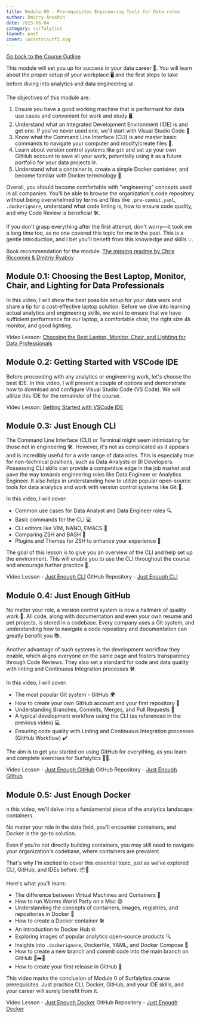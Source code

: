 ```yaml
---
title: Module 00 - Prerequisites Engineering Tools for Data roles
author: Dmitry Anoshin 
date: 2023-06-04
category: surfalytics
layout: post
cover: \assets\surf2.svg
---
```


[Go back to the Course Outline](https://surfalytics.com/surfalytics/2023-06-04-Introduction.html)

This module will set you up for success in your data career 🚀. You will learn about the proper setup of your workplace 🖥️ and the first steps to take before diving into analytics and data engineering 📊.

The objectives of this module are:
1. Ensure you have a good working machine that is performant for data use cases and convenient for work and study 🖥️.
2. Understand what an Integrated Development Environment (IDE) is and get one. If you've never used one, we'll start with Visual Studio Code 📝.
3. Know what the Command Line Interface (CLI) is and master basic commands to navigate your computer and modify/create files 📂.
4. Learn about version control systems like `git` and set up your own GitHub account to save all your work, potentially using it as a future portfolio for your data projects 🌐.
5. Understand what a container is, create a simple Docker container, and become familiar with Docker terminology 🐳.

Overall, you should become comfortable with "engineering" concepts used in all companies. You'll be able to browse the organization's code repository without being overwhelmed by terms and files like `.pre-commit.yaml`, `.dockerignore`, understand what code linting is, how to ensure code quality, and why Code Review is beneficial 🛠️.

If you don't grasp everything after the first attempt, don't worry—it took me a long time too, as no one covered this topic for me in the past. This is a gentle introduction, and I bet you'll benefit from this knowledge and skills 💡.

Book recommendation for the module: [The missing readme by Chris Riccomini & Dmitriy Ryaboy](https://www.amazon.com/Missing-README-Guide-Software-Engineer/dp/1718501838/ref=sr_1_1?crid=15NKZ042IIPXO&dib=eyJ2IjoiMSJ9.692HQhC7jXzUBC5W1mFu0yftVCNA4yDj1C5N2YV4shI.k7XtTHh8wL0FQB1d4zuVH4CazjoMBl4qzkBWh9Or1QU&dib_tag=se&keywords=The+Missing+Readme&qid=1726126577&s=books&sprefix=the+missing+readme%2Cstripbooks-intl-ship%2C167&sr=1-1)

Module 0.1: Choosing the Best Laptop, Monitor, Chair, and Lighting for Data Professionals
-------------

In this video, I will show the best possible setup for your data work and share a tip for a cost-effective laptop solution. Before we dive into learning actual analytics and engineering skills, we want to ensure that we have sufficient performance for our laptop, a comfortable chair, the right size 4k monitor, and good lighting.

Video Lesson: [Choosing the Best Laptop, Monitor, Chair, and Lighting for Data Professionals](https://youtu.be/LJIiCLu2gr8?si=ZVBedLM8Y2ESGuxj)

Module 0.2: Getting Started with VSCode IDE
-------------

Before proceeding with any analytics or engineering work, let's choose the best IDE. In this video, I will present a couple of options and demonstrate how to download and configure Visual Studio Code (VS Code). We will utilize this IDE for the remainder of the course.


Video Lesson: [Getting Started with VSCode IDE](https://youtu.be/bLmf98u0VuA?si=lkShXn4GA26-Sq6Q)

Module 0.3: Just Enough CLI
-------------

The Command Line Interface (CLI) or Terminal might seem intimidating for those not in engineering 🛠️. However, it's not as complicated as it appears and is incredibly useful for a wide range of data roles. This is especially true for non-technical positions, such as Data Analysts or BI Developers. Possessing CLI skills can provide a competitive edge in the job market and pave the way towards engineering roles like Data Engineer or Analytics Engineer. It also helps in understanding how to utilize popular open-source tools for data analytics and work with version control systems like Git 🚀.

In this video, I will cover:
- Common use cases for Data Analyst and Data Engineer roles 🔍
- Basic commands for the CLI 💻
- CLI editors like VIM, NANO, EMACS 📝
- Comparing ZSH and BASH 🤔
- Plugins and Themes for ZSH to enhance your experience 🎨

The goal of this lesson is to give you an overview of the CLI and help set up the environment. This will enable you to use the CLI throughout the course and encourage further practice 🌟.

Video Lesson - [Just Enough CLI](https://youtu.be/49H7ZCZUbnQ?si=vgBDnjk_zzPZyd_J)
GitHub Repository - [Just Enough CLI](https://github.com/surfalytics/analytics-course/tree/main/00_prerequisites/01_just_enough_cli)

Module 0.4: Just Enough GitHub
-------------

No matter your role, a version control system is now a hallmark of quality work 🌟. All code, along with documentation and even your own resume and pet projects, is stored in a codebase. Every company uses a Git system, and understanding how to navigate a code repository and documentation can greatly benefit you 📚.

Another advantage of such systems is the development workflow they enable, which aligns everyone on the same page and fosters transparency through Code Reviews. They also set a standard for code and data quality with linting and Continuous Integration processes 🛠️.

In this video, I will cover:
- The most popular Git system - GitHub 🌍
- How to create your own GitHub account and your first repository 🏁
- Understanding Branches, Commits, Merges, and Pull Requests 🌲
- A typical development workflow using the CLI (as referenced in the previous video) 💻
- Ensuring code quality with Linting and Continuous Integration processes (GitHub Workflow) ✔️

The aim is to get you started on using GitHub for everything, as you learn and complete exercises for Surfalytics 🏄‍♂️.

Video Lesson - [Just Enough GitHub](https://youtu.be/shco0WL69hU?si=WVypJbt_-We2-r-r)
GitHub Repository - [Just Enough Github](https://github.com/surfalytics/analytics-course/tree/main/00_prerequisites/02_just_enough_git)

Module 0.5: Just Enough Docker
-------------

n this video, we'll delve into a fundamental piece of the analytics landscape: containers. 

No matter your role in the data field, you'll encounter containers, and Docker is the go-to solution. 

Even if you're not directly building containers, you may still need to navigate your organization's codebase, where containers are prevalent. 

That's why I'm excited to cover this essential topic, just as we've explored CLI, GitHub, and IDEs before. 📦🚀

Here's what you'll learn:
- The difference between Virtual Machines and Containers 🤔
- How to run Worms World Party on a Mac 😄
- Understanding the concepts of containers, images, registries, and repositories in Docker 🐳
- How to create a Docker container 🛠️
- An introduction to Docker Hub 🌐
- Exploring images of popular analytics open-source products 🔍
- Insights into `.dockerignore`, Dockerfile, YAML, and Docker Compose 📝
- How to create a new branch and commit code into the main branch on GitHub 🌿➡️🔖
- How to create your first release in GitHub 🎉

This video marks the conclusion of Module 0 of Surfalytics course prerequisites. Just practice CLI, Docker, GitHub, and your IDE skills, and your career will surely benefit from it. 

Video Lesson - [Just Enough Docker](https://youtu.be/MCY9Jw_Sa4g?si=oA7a7E02aItgGziM)
GitHub Repository - [Just Enough Docker](https://github.com/surfalytics/analytics-course/tree/main/00_prerequisites/03_just_enough_docker)
